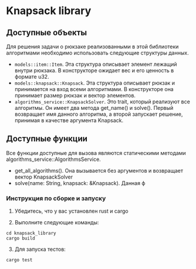 # Knapsack library

## Доступные объекты
Для решения задачи о рюкзаке реализованными в этой библиотеки алгоритмами необходимо использовать следующие структуры данных.
- `models::item::Item`. Эта структура описывает элемент лежащий внутри рюкзака. В конструкторе ожидает вес и его ценность в формате u32.
- `models::knapsack::Knapsack`. Эта структура описывает рюкзак и принимается на вход всеми алгоритмами. 
В конструкторе она принимает размер рюкзак и вектор элементов. 
- `algorithms_service::KnapsackSolver`. Это trait, который реализуют все алгоритмы. Он имеет два метода get_name() и solve().
Первый возвращает имя данного алгоритма, а второй запускает решение, принимая в качестве аргумента Knapsack.

## Доступные функции
Все функции доступные для вызова являются статическими методами algorithms_service::AlgorithmsService.
- get_all_algorithms(). Она вызывается без аргументов и возвращает вектор KnapsackSolver
- solve(name: String, knapsack: &Knapsack). Данная ф

### Инструкция по сборке и запуску

1. Убедитесь, что у вас установлен rust и cargo

2. Выполните следующие команды:

```
cd knapsack_library
cargo build
```

3. Для запуска тестов:

```
cargo test
```